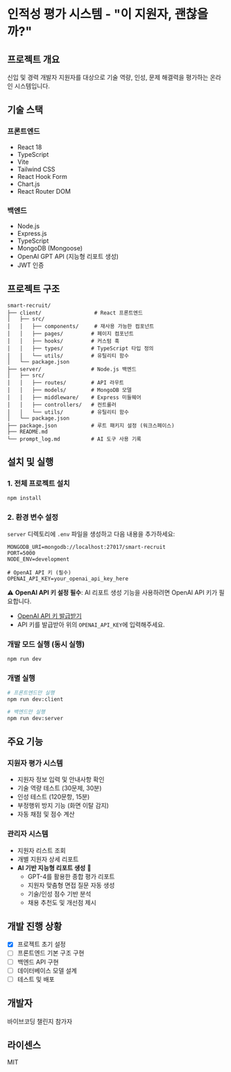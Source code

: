 # 인적성 평가 시스템 - "이 지원자, 괜찮을까?"

## 프로젝트 개요

신입 및 경력 개발자 지원자를 대상으로 기술 역량, 인성, 문제 해결력을 평가하는 온라인 시스템입니다.

## 기술 스택

### 프론트엔드

- React 18
- TypeScript
- Vite
- Tailwind CSS
- React Hook Form
- Chart.js
- React Router DOM

### 백엔드

- Node.js
- Express.js
- TypeScript
- MongoDB (Mongoose)
- OpenAI GPT API (지능형 리포트 생성)
- JWT 인증

## 프로젝트 구조

```
smart-recruit/
├── client/                 # React 프론트엔드
│   ├── src/
│   │   ├── components/     # 재사용 가능한 컴포넌트
│   │   ├── pages/         # 페이지 컴포넌트
│   │   ├── hooks/         # 커스텀 훅
│   │   ├── types/         # TypeScript 타입 정의
│   │   └── utils/         # 유틸리티 함수
│   └── package.json
├── server/                # Node.js 백엔드
│   ├── src/
│   │   ├── routes/        # API 라우트
│   │   ├── models/        # MongoDB 모델
│   │   ├── middleware/    # Express 미들웨어
│   │   ├── controllers/   # 컨트롤러
│   │   └── utils/         # 유틸리티 함수
│   └── package.json
├── package.json           # 루트 패키지 설정 (워크스페이스)
├── README.md
└── prompt_log.md          # AI 도구 사용 기록
```

## 설치 및 실행

### 1. 전체 프로젝트 설치

```bash
npm install
```

### 2. 환경 변수 설정

`server` 디렉토리에 `.env` 파일을 생성하고 다음 내용을 추가하세요:

```env
MONGODB_URI=mongodb://localhost:27017/smart-recruit
PORT=5000
NODE_ENV=development

# OpenAI API 키 (필수)
OPENAI_API_KEY=your_openai_api_key_here
```

⚠️ **OpenAI API 키 설정 필수**: AI 리포트 생성 기능을 사용하려면 OpenAI API 키가 필요합니다.

- [OpenAI API 키 발급받기](https://platform.openai.com/api-keys)
- API 키를 발급받아 위의 `OPENAI_API_KEY`에 입력해주세요.

### 개발 모드 실행 (동시 실행)

```bash
npm run dev
```

### 개별 실행

```bash
# 프론트엔드만 실행
npm run dev:client

# 백엔드만 실행
npm run dev:server
```

## 주요 기능

### 지원자 평가 시스템

- 지원자 정보 입력 및 안내사항 확인
- 기술 역량 테스트 (30문제, 30분)
- 인성 테스트 (120문항, 15분)
- 부정행위 방지 기능 (화면 이탈 감지)
- 자동 채점 및 점수 계산

### 관리자 시스템

- 지원자 리스트 조회
- 개별 지원자 상세 리포트
- **AI 기반 지능형 리포트 생성** 🤖
  - GPT-4를 활용한 종합 평가 리포트
  - 지원자 맞춤형 면접 질문 자동 생성
  - 기술/인성 점수 기반 분석
  - 채용 추천도 및 개선점 제시

## 개발 진행 상황

- [x] 프로젝트 초기 설정
- [ ] 프론트엔드 기본 구조 구현
- [ ] 백엔드 API 구현
- [ ] 데이터베이스 모델 설계
- [ ] 테스트 및 배포

## 개발자

바이브코딩 챌린지 참가자

## 라이센스

MIT
